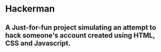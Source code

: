 # Hackerman

## A Just-for-fun project simulating an attempt to hack someone's account created using HTML, CSS and Javascript.
